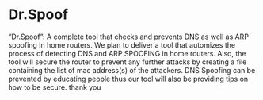 # Dr.Spoof
“Dr.Spoof”: A complete tool that checks and prevents DNS as well as ARP spoofing in home routers. We plan to deliver a tool that automizes the process of detecting DNS and ARP SPOOFING in home routers. Also, the tool will secure the router to prevent any further attacks by creating a file containing the list of mac address(s) of the attackers. DNS Spoofing can be prevented by educating people thus our tool will also be providing tips on how to be secure.
thank you 
